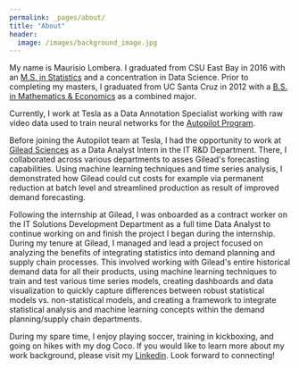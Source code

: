 ```yaml
---
permalink: _pages/about/
title: "About"
header: 
  image: /images/background_image.jpg
---
```


My name is Maurisio Lombera. I graduated from CSU East Bay in 2016 with an [M.S. in Statistics](https://catalog.csueastbay.edu/preview_program.php?catoid=24&poid=9974) and a concentration in Data Science. Prior to completing my masters, I graduated from UC Santa Cruz in 2012 with a [B.S. in Mathematics & Economics](https://economics.ucsc.edu/academics/undergraduate-program/majors-minor/econ-math.html) as a combined major.

Currently, I work at Tesla as a Data Annotation Specialist working with raw video data used to train neural networks for the [Autopilot Program](https://www.tesla.com/autopilot). 

Before joining the Autopilot team at Tesla, I had the opportunity to work at [Gilead Sciences](https://www.gilead.com) as a Data Analyst Intern in the IT R&D Department. There, I collaborated across various departments to asses Gilead's forecasting capabilities. Using machine learning techniques and time series analysis, I demonstrated how Gilead could cut costs for example via permanent reduction at batch level and streamlined production as result of improved demand forecasting. 

Following the internship at Gilead, I was onboarded as a contract worker on the IT Solutions Development Department as a full time Data Analyst to continue working on and finish the project I began during the internship. During my tenure at Gilead, I managed and lead a project focused on analyzing the benefits of integrating statistics into demand planning and supply chain processes. This involved working with Gilead's entire historical demand data for all their products, using machine learning techniques to train and test various time series models, creating dashboards and data visualization to quickly capture differences between robust statistical models vs. non-statistical models, and creating a framework to integrate statistical analysis and machine learning concepts within the demand planning/supply chain departments. 

During my spare time, I enjoy playing soccer, training in kickboxing, and going on hikes with my dog Coco. If you would like to learn more about my work background, please visit my [Linkedin](https://www.linkedin.com/in/maulombera/). Look forward to connecting!


